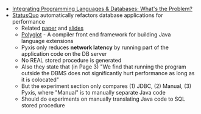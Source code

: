 * [Integrating Programming Languages & Databases: What's the Problem?](http://www.cs.utexas.edu/~wcook/Drafts/2005/PLDBProblem.pdf)
* [StatusQuo](http://db.csail.mit.edu/statusquo/) automatically refactors database applications for performance
  * Related [paper](http://people.csail.mit.edu/akcheung/papers/vldb12.pdf) and [slides](http://people.csail.mit.edu/akcheung/papers/vldb12_slides.pdf)
  * [Polyglot](http://www.cs.cornell.edu/projects/polyglot/) - A compiler front end framework for building Java language extensions
  * Pyxis only reduces **network latency** by running part of the application code on the DB server
  * No REAL stored procedure is generated
  * Also they state that (in Page 3) "We find that running the program outside the DBMS does not significantly hurt performance as long as it is colocated"
  * But the experiment section only compares (1) JDBC, (2) Manual, (3) Pyxis, where "Manual" is to manually separate Java code
  * Should do experiments on manually translating Java code to SQL stored procedure